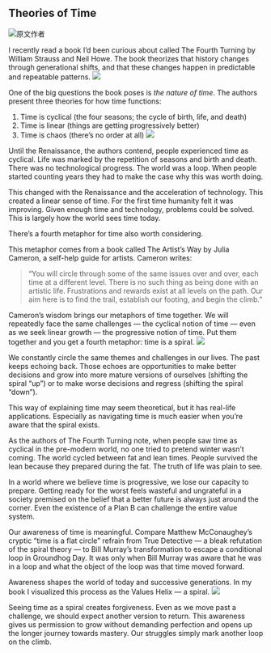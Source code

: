 ## Theories of Time
![原文作者](./_image/2020-07-11-15-54-26.png)

I recently read a book I’d been curious about called The Fourth Turning by William Strauss and Neil Howe. The book theorizes that history changes through generational shifts, and that these changes happen in predictable and repeatable patterns.
![](./_image/2020-07-11-15-57-16.png)

One of the big questions the book poses is *the nature of time*. The authors present three theories for how time functions:
1. Time is cyclical (the four seasons; the cycle of birth, life, and death)
2. Time is linear (things are getting progressively better)
3. Time is chaos (there’s no order at all)
![](./_image/2020-07-11-15-49-59.jpg)

Until the Renaissance, the authors contend, people experienced time as cyclical. Life was marked by the repetition of seasons and birth and death. There was no technological progress. The world was a loop. When people started counting years they had to make the case why this was worth doing.

This changed with the Renaissance and the acceleration of technology. This created a linear sense of time. For the first time humanity felt it was improving. Given enough time and technology, problems could be solved. This is largely how the world sees time today.

There’s a fourth metaphor for time also worth considering.

This metaphor comes from a book called The Artist’s Way by Julia Cameron, a self-help guide for artists. Cameron writes:
> “You will circle through some of the same issues over and over, each time at a different level. There is no such thing as being done with an artistic life. Frustrations and rewards exist at all levels on the path. Our aim here is to find the trail, establish our footing, and begin the climb.”

Cameron’s wisdom brings our metaphors of time together. We will repeatedly face the same challenges — the cyclical notion of time — even as we seek linear growth — the progressive notion of time. Put them together and you get a fourth metaphor: time is a spiral.
![](./_image/2020-07-11-15-51-50.jpg)

We constantly circle the same themes and challenges in our lives. The past keeps echoing back. Those echoes are opportunities to make better decisions and grow into more mature versions of ourselves (shifting the spiral “up”) or to make worse decisions and regress (shifting the spiral “down”).

This way of explaining time may seem theoretical, but it has real-life applications. Especially as navigating time is much easier when you’re aware that the spiral exists.

As the authors of The Fourth Turning note, when people saw time as cyclical in the pre-modern world, no one tried to pretend winter wasn’t coming. The world cycled between fat and lean times. People survived the lean because they prepared during the fat. The truth of life was plain to see.

In a world where we believe time is progressive, we lose our capacity to prepare. Getting ready for the worst feels wasteful and ungrateful in a society premised on the belief that a better future is always just around the corner. Even the existence of a Plan B can challenge the entire value system.

Our awareness of time is meaningful. Compare Matthew McConaughey’s cryptic “time is a flat circle” refrain from True Detective — a bleak refutation of the spiral theory — to Bill Murray’s transformation to escape a conditional loop in Groundhog Day. It was only when Bill Murray was aware that he was in a loop and what the object of the loop was that time moved forward.

Awareness shapes the world of today and successive generations. In my book I visualized this process as the Values Helix — a spiral.
![](./_image/2020-07-11-15-53-03.jpg)

Seeing time as a spiral creates forgiveness. Even as we move past a challenge, we should expect another version to return. This awareness gives us permission to grow without demanding perfection and opens up the longer journey towards mastery. Our struggles simply mark another loop on the climb.
